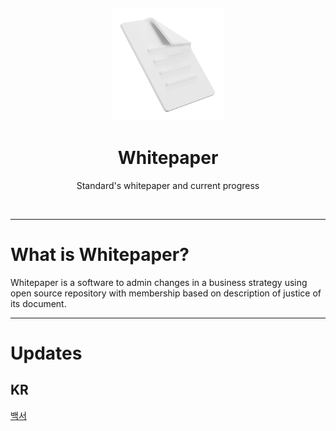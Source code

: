 <p>&nbsp;</p>
<p align="center">
<img src="./media/whitepaper_white.png" width=180>
</p>
<h1 align="center">Whitepaper</h1>
<p align="center">Standard's whitepaper and current progress</p>
<br/>

---
# What is Whitepaper?

Whitepaper is a software to admin changes in a business strategy using open source repository with membership based on description of justice of its document.

---
# Updates

## KR

[백서](./whitepaper_ko-kr.md)
